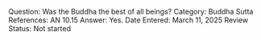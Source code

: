 Question: Was the Buddha the best of all beings?
Category: Buddha
Sutta References: AN 10.15
Answer: Yes.
Date Entered: March 11, 2025
Review Status: Not started